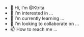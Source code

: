 - 👋 Hi, I’m @Ktrita
- 👀 I’m interested in ...
- 🌱 I’m currently learning ...
- 💞️ I’m looking to collaborate on ...
- 📫 How to reach me ...

<!---
Ktrita/Ktrita is a ✨ special ✨ repository because its `README.md` (this file) appears on your GitHub profile.
You can click the Preview link to take a look at your changes.
--->
